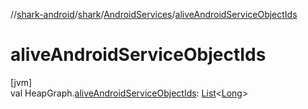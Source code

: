 //[shark-android](../../../index.md)/[shark](../index.md)/[AndroidServices](index.md)/[aliveAndroidServiceObjectIds](alive-android-service-object-ids.md)

# aliveAndroidServiceObjectIds

[jvm]\
val HeapGraph.[aliveAndroidServiceObjectIds](alive-android-service-object-ids.md): [List](https://kotlinlang.org/api/latest/jvm/stdlib/kotlin.collections/-list/index.html)&lt;[Long](https://kotlinlang.org/api/latest/jvm/stdlib/kotlin/-long/index.html)&gt;
